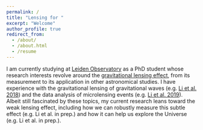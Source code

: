 ```yaml
---
permalink: /
title: "Lensing for "
excerpt: "Welcome"
author_profile: true
redirect_from: 
  - /about/
  - /about.html
  - /resume
---
```


I am currently studying at [Leiden Observatory](https://www.universiteitleiden.nl/en/science/astronomy) as a PhD student whose research interests revolve around the [gravitational lensing effect](https://en.wikipedia.org/wiki/Gravitational_lens), from its measurement to its application in other astronomical studies. I have experience with the gravitational lensing of gravitational waves (e.g. [Li et al. 2018](https://ui.adsabs.harvard.edu/abs/2018MNRAS.476.2220L/abstract)) and the data analysis of microlensing events (e.g. [Li et al. 2019](https://ui.adsabs.harvard.edu/abs/2019MNRAS.488.3308L/abstract)). Albeit still fascinated by these topics, my current research leans toward the weak lensing effect, including how we can robustly measure this subtle effect (e.g. Li et al. in prep.) and how it can help us explore the Universe (e.g. Li et al. in prep.).